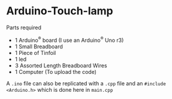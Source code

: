 # Arduino-Touch-lamp

Parts required
- 1 Arduino<sup>®</sup> board (I use an Arduino<sup>®</sup> Uno r3)
- 1 Small Breadboard
- 1 Piece of Tinfoil
- 1 led
- 3 Assorted Length Breadboard Wires
- 1 Computer (To upload the code)

A `.ino` file can also be replicated with a `.cpp` file and an `#include <Arduino.h>` which is done here in `main.cpp`
